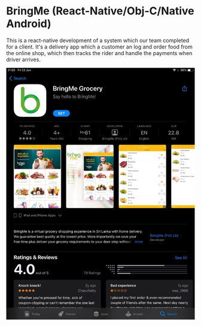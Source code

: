 # BringMe (React-Native/Obj-C/Native Android)
This is a react-native development of a system which our team completed for a client.
It's a delivery app which a customer an log and order food from the online shop, which then
tracks the rider and handle the payments when driver arrives.

![AppStore Preview](https://github.com/yuthikaxsagarage/BringMe-App/blob/main/140543607_413590623304295_4666970054848815099_n.jpg)

